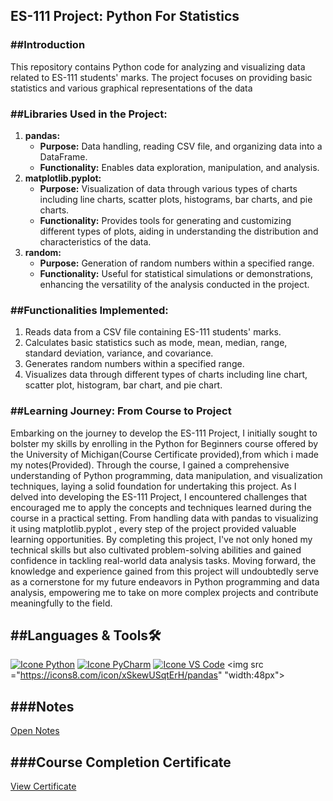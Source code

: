 <h2>ES-111 Project: Python For Statistics</h2>

<h3>##Introduction</h3>
<p>This repository contains Python code for analyzing and visualizing data <br>related to ES-111 students' marks. The project focuses on providing basic<br>statistics and various graphical representations of the data</p>
<h3>##Libraries Used in the Project:</h3>

<ol>
  <li>
    <strong>pandas:</strong>
    <ul>
      <li><strong>Purpose:</strong> Data handling, reading CSV file, and organizing data into a DataFrame.</li>
      <li><strong>Functionality:</strong> Enables data exploration, manipulation, and analysis.</li>
    </ul>
  </li>
  
  <li>
    <strong>matplotlib.pyplot:</strong>
    <ul>
      <li><strong>Purpose:</strong> Visualization of data through various types of charts including line charts, scatter plots, histograms, bar charts, and pie charts.</li>
      <li><strong>Functionality:</strong> Provides tools for generating and customizing different types of plots, aiding in understanding the distribution and characteristics of the data.</li>
    </ul>
  </li>
  
  <li>
    <strong>random:</strong>
    <ul>
      <li><strong>Purpose:</strong> Generation of random numbers within a specified range.</li>
      <li><strong>Functionality:</strong> Useful for statistical simulations or demonstrations, enhancing the versatility of the analysis conducted in the project.</li>
    </ul>
  </li>
</ol>

<h3>##Functionalities Implemented:</h3>

<ol>
  <li>Reads data from a CSV file containing ES-111 students' marks.</li>
  <li>Calculates basic statistics such as mode, mean, median, range, standard deviation, variance, and covariance.</li>
  <li>Generates random numbers within a specified range.</li>
  <li>Visualizes data through different types of charts including line chart, scatter plot, histogram, bar chart, and pie chart.</li>
</ol>
<h3>##Learning Journey: From Course to Project</h3>
<p>Embarking on the journey to develop the ES-111 Project, I initially sought to bolster my skills by
enrolling in the Python for Beginners course offered by the University of Michigan(Course Certificate provided),from which i made my notes(Provided). Through the course,
I gained a comprehensive understanding of Python programming, data manipulation, and visualization techniques,
laying a solid foundation for undertaking this project. As I delved into developing the ES-111 Project, I encountered
challenges that encouraged me to apply the concepts and techniques learned during the course in a practical setting. From
handling data with pandas to visualizing it using matplotlib.pyplot , every step of the project provided valuable learning opportunities.
By completing this project, I've not only honed my technical skills but also cultivated problem-solving abilities and gained confidence in 
tackling real-world data analysis tasks. Moving forward, the knowledge and experience gained from this project will undoubtedly serve as a
cornerstone for my future endeavors in Python programming and data analysis, empowering me to take on more complex projects and contribute
meaningfully to the field.</p>

<h2>##Languages & Tools🛠️</h2>

[![Icone Python](https://skillicons.dev/icons?i=python)](https://www.python.org/)
[![Icone PyCharm](https://skillicons.dev/icons?i=pycharm)](https://www.jetbrains.com/pycharm/)
[![Icone VS Code](https://skillicons.dev/icons?i=vscode)](https://code.visualstudio.com/)
<img src ="https://icons8.com/icon/xSkewUSqtErH/pandas" "width:48px">

<h2>###Notes</h2>

[Open Notes](https://github.com/Rayy1704/Python-For-Statistics/blob/main/Notes.pdf)

<h2>###Course Completion Certificate</h2>

[View Certificate](https://github.com/Rayy1704/Python-For_Statistics/raw/main/Python-CourseCertificate.pdf)



